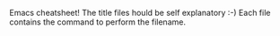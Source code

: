 Emacs cheatsheet! 
The title files hould be self explanatory :-)
Each file contains the command to perform the filename.